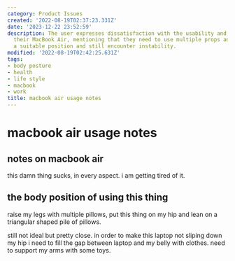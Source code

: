 ```yaml
---
category: Product Issues
created: '2022-08-19T02:37:23.331Z'
date: '2023-12-22 23:52:59'
description: The user expresses dissatisfaction with the usability and comfort of
  their MacBook Air, mentioning that they need to use multiple props and pillows for
  a suitable position and still encounter instability.
modified: '2022-08-19T02:42:25.631Z'
tags:
- body posture
- health
- life style
- macbook
- work
title: macbook air usage notes
---
```


# macbook air usage notes

## notes on macbook air

this damn thing sucks, in every aspect. i am getting tired of it.

## the body position of using this thing

raise my legs with multiple pillows, put this thing on my hip and lean on a triangular shaped pile of pillows.

still not ideal but pretty close. in order to make this laptop not sliping down my hip i need to fill the gap between laptop and my belly with clothes. need to support my arms with some toys.
